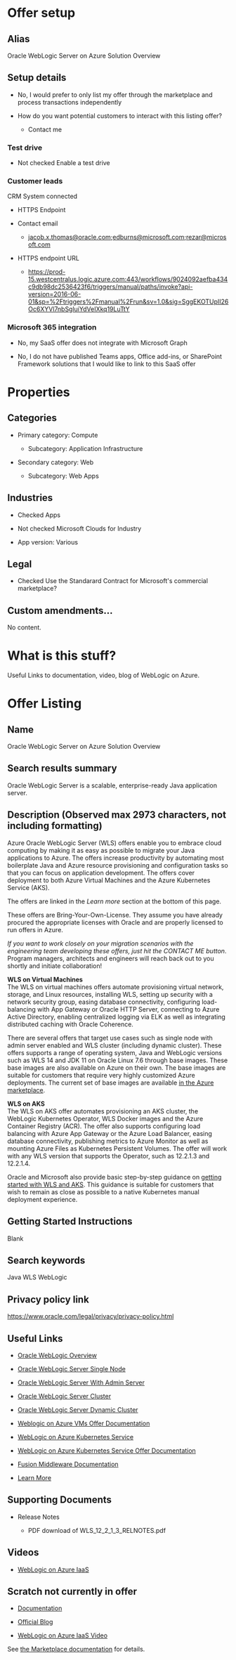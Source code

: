 <!--
Copyright (c) 2021, Oracle and/or its affiliates.
Licensed under the Universal Permissive License v 1.0 as shown at https://oss.oracle.com/licenses/upl.
-->

# Offer setup

## Alias

Oracle WebLogic Server on Azure Solution Overview 

## Setup details

* No, I would prefer to only list my offer through the marketplace and process transactions independently

* How do you want potential customers to interact with this listing offer?

   * Contact me
   
### Test drive

* Not checked Enable a test drive

### Customer leads

CRM System connected

* HTTPS Endpoint

* Contact email

   * jacob.x.thomas@oracle.com;edburns@microsoft.com;rezar@microsoft.com
   
* HTTPS endpoint URL

   * https://prod-15.westcentralus.logic.azure.com:443/workflows/9024092aefba434c9db98dc2536423f6/triggers/manual/paths/invoke?api-version=2016-06-01&sp=%2Ftriggers%2Fmanual%2Frun&sv=1.0&sig=SggEKOTUpII26Oc6XYVl7nbSgluiYdVeIXkq19LuTtY
   
### Microsoft 365 integration

* No, my SaaS offer does not integrate with Microsoft Graph

* No, I do not have published Teams apps, Office add-ins, or SharePoint Framework solutions that I would like to link to this SaaS offer

# Properties

## Categories

* Primary category: Compute

   * Subcategory: Application Infrastructure

* Secondary category: Web

   * Subcategory: Web Apps
   
## Industries

* Checked Apps 

* Not checked Microsoft Clouds for Industry

* App version: Various

## Legal

* Checked Use the Standarard Contract for Microsoft's commercial marketplace?

## Custom amendments...

No content.

# What is this stuff?

Useful Links to documentation, video, blog of WebLogic on Azure.

# Offer Listing

## Name

Oracle WebLogic Server on Azure Solution Overview

## Search results summary

Oracle WebLogic Server is a scalable, enterprise-ready Java application server.

## Description (Observed max 2973 characters, not including formatting)

<p>Azure Oracle WebLogic Server (WLS) offers enable you to embrace cloud computing by making it as easy as possible to migrate your Java applications to Azure. The offers increase productivity by automating most boilerplate Java and Azure resource provisioning and configuration tasks so that you can focus on application development. The offers cover deployment to both Azure Virtual Machines and the Azure Kubernetes Service (AKS).</p>

<p>The offers are linked in the <i>Learn more</i> section at the bottom of this page.</p>

<p>These offers are Bring-Your-Own-License. They assume you have already procured the appropriate licenses with Oracle and are properly licensed to run offers in Azure.</p>

<p><i>If you want to work closely on your migration scenarios with the engineering team developing these offers, just hit the CONTACT ME button</i>. Program managers, architects and engineers will reach back out to you shortly and initiate collaboration!</p>

<p><b>WLS on Virtual Machines</b><br/>
The WLS on virtual machines offers automate provisioning virtual network, storage, and Linux resources, installing WLS, setting up security with a network security group, easing database connectivity, configuring load-balancing with App Gateway or Oracle HTTP Server, connecting to Azure Active Directory, enabling centralized logging via ELK as well as integrating distributed caching with Oracle Coherence.</p>

<p>There are several offers that target use cases such as single node with admin server enabled and WLS cluster (including dynamic cluster). These offers supports a range of operating system, Java and WebLogic versions such as WLS 14 and JDK 11 on Oracle Linux 7.6 through base images. These base images are also available on Azure on their own. The base images are suitable for customers that require very highly customized Azure deployments. The current set of base images are available <a href="https://azuremarketplace.microsoft.com/en-us/marketplace/apps?search=oracle%20weblogic%20base%20image&amp;page=1">in the Azure marketplace</a>.</p>

<p><b>WLS on AKS</b><br/>
The WLS on AKS offer automates provisioning an AKS cluster, the WebLogic Kubernetes Operator, WLS Docker images and the Azure Container Registry (ACR). The offer also supports configuring load balancing with Azure App Gateway or the Azure Load Balancer, easing database connectivity, publishing metrics to Azure Monitor as well as mounting Azure Files as Kubernetes Persistent Volumes. The offer will work with any WLS version that supports the Operator, such as 12.2.1.3 and 12.2.1.4.</p>

<p>Oracle and Microsoft also provide basic step-by-step guidance on <a href=” https://techcommunity.microsoft.com/t5/apps-on-azure/run-oracle-weblogic-server-on-azure-kubernetes-service/ba-p/1849719”>getting started with WLS and AKS</a>. This guidance is suitable for customers that wish to remain as close as possible to a native Kubernetes manual deployment experience.</p>

## Getting Started Instructions

Blank

## Search keywords

Java WLS WebLogic

## Privacy policy link

https://www.oracle.com/legal/privacy/privacy-policy.html


## Useful Links

* [Oracle WebLogic Overview](https://www.oracle.com/middleware/weblogic/)

* [Oracle WebLogic Server Single Node](https://portal.azure.com/#create/oracle.20191001-arm-oraclelinux-wls20191001-arm-oraclelinux-wls)

* [Oracle WebLogic Server With Admin Server](https://portal.azure.com/#create/oracle.20191009-arm-oraclelinux-wls-admin20191009-arm-oraclelinux-wls-admin)

* [Oracle WebLogic Server Cluster](https://portal.azure.com/#create/oracle.20191007-arm-oraclelinux-wls-cluster20191007-arm-oraclelinux-wls-cluster)

* [Oracle WebLogic Server Dynamic Cluster](https://portal.azure.com/#create/oracle.20191021-arm-oraclelinux-wls-dynamic-cluster20191021-arm-oraclelinux-wls-dynamic-cluster)

* [Weblogic on Azure VMs Offer Documentation](https://oracle.github.io/weblogic-azure/)

* [WebLogic on Azure Kubernetes Service](https://portal.azure.com/#create/oracle.20210620-wls-on-aks20210620-wls-on-aks)

* [WebLogic on Azure Kubernetes Service Offer Documentation](https://aka.ms/wls-aks-docs)

* [Fusion Middleware Documentation](https://docs.oracle.com/en/middleware/fusion-middleware/index.html)

* [Learn More](https://www.oracle.com/middleware/technologies/weblogic.html)

## Supporting Documents

* Release Notes 

   * PDF download of WLS_12_2_1_3_RELNOTES.pdf
   
## Videos

* [WebLogic on Azure IaaS](https://www.youtube.com/watch?v=KZpG280G_vs)

## Scratch not currently in offer 

* [Documentation](https://wls-eng.github.io/arm-oraclelinux-wls/)

* [Official Blog](https://blogs.oracle.com/weblogicserver/)

* [WebLogic on Azure IaaS Video](https://youtu.be/m7evI4lObcI)

See [the Marketplace documentation](https://docs.microsoft.com/en-us/azure/marketplace/cloud-partner-portal/virtual-machine/cpp-marketplace-tab) for details.
